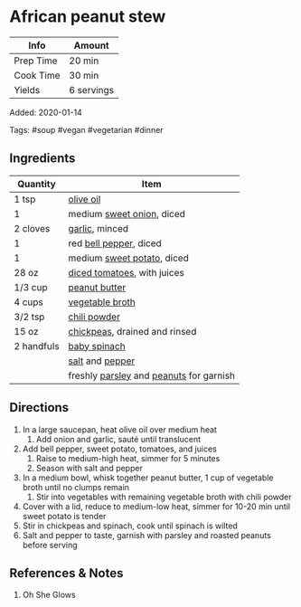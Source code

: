 # African peanut stew

| Info      | Amount     |
| --------- | ---------- |
| Prep Time | 20 min     |
| Cook Time | 30 min     |
| Yields    | 6 servings |

Added: 2020-01-14

Tags: #soup #vegan #vegetarian #dinner

## Ingredients

| Quantity   | Item                                                                                              |
| ---------- | ------------------------------------------------------------------------------------------------- |
| 1 tsp      | [olive oil](../Ingredients/olive%20oil.md)                                                        |
| 1          | medium [sweet onion](../Ingredients/sweet%20onion.md), diced                                      |
| 2 cloves   | [garlic](../Ingredients/garlic.md), minced                                                        |
| 1          | red [bell pepper](../Ingredients/bell%20pepper.md), diced                                         |
| 1          | medium [sweet potato](../Ingredients/sweet%20potato.md), diced                                    |
| 28 oz      | [diced tomatoes](../Ingredients/diced%20tomatoes.md), with juices                                 |
| 1/3 cup    | [peanut butter](../Ingredients/peanut%20butter.md)                                                |
| 4 cups     | [vegetable broth](../Ingredients/vegetable%20broth.md)                                            |
| 3/2 tsp    | [chili powder](../Ingredients/chili%20powder.md)                                                  |
| 15 oz      | [chickpeas](../Ingredients/chickpeas.md), drained and rinsed                                      |
| 2 handfuls | [baby spinach](../Ingredients/baby%20spinach.md)                                                  |
|            | [salt](../Ingredients/salt.md) and [pepper](../Ingredients/pepper.md)                             |
|            | freshly [parsley](../Ingredients/parsley.md) and [peanuts](../Ingredients/peanuts.md) for garnish |

## Directions

1. In a large saucepan, heat olive oil over medium heat
   1. Add onion and garlic, sauté until translucent
2. Add bell pepper, sweet potato, tomatoes, and juices
   1. Raise to medium-high heat, simmer for 5 minutes
   2. Season with salt and pepper
3. In a medium bowl, whisk together peanut butter, 1 cup of vegetable broth until no clumps remain
   1. Stir into vegetables with remaining vegetable broth with chili powder
4. Cover with a lid, reduce to medium-low heat, simmer for 10-20 min until sweet potato is tender
5. Stir in chickpeas and spinach, cook until spinach is wilted
6. Salt and pepper to taste, garnish with parsley and roasted peanuts before serving

## References & Notes

1. Oh She Glows
